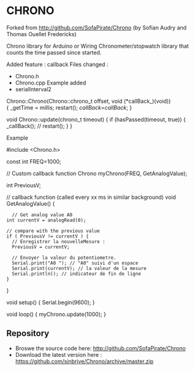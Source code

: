 # CHRONO

Forked from http://github.com/SofaPirate/Chrono  (by Sofian Audry and Thomas Ouellet Fredericks)

Chrono library for Arduino or Wiring
Chronometer/stopwatch library that counts the time passed since started.

Added feature : callback
Files changed : 
- Chrono.h
- Chrono.cpp
Example added
- serialInterval2

Chrono::Chrono(Chrono::chrono_t offset, void (*callBack_)(void))  
{
    _getTime = millis;
    restart();
    _callBack=callBack_;
}

void Chrono::update(chrono_t timeout) {
   if (hasPassed(timeout, true)) {
            _callBack();
           // restart();
  }
}


Example

#include <Chrono.h>

const int FREQ=1000;

// Custom callback function
Chrono myChrono(FREQ, GetAnalogValue);

int PreviousV;

// callback function (called every xx ms in similar background)
void GetAnalogValue() {
    
      // Get analog value A0 
    int currentV = analogRead(0);
    
    // compare with the previous value
    if ( PreviousV != currentV ) {
      // Enregistrer la nouvelleMesure :
      PreviousV = currentV;
      
      // Envoyer la valeur du potentiometre.
      Serial.print("A0 "); // "A0" suivi d'un espace
      Serial.print(currentV); // la valeur de la mesure
      Serial.println(); // indicateur de fin de ligne  
    }
}

void setup() {
  Serial.begin(9600);
}

void loop() {
    myChrono.update(1000);
}

## Repository

* Broswe the source code here: http://github.com/SofaPirate/Chrono
* Download the latest version here : https://github.com/sinbrive/Chrono/archive/master.zip



